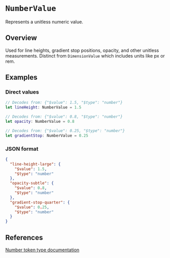 # ``NumberValue``

Represents a unitless numeric value.

## Overview

Used for line heights, gradient stop positions, opacity, and other unitless
measurements. Distinct from ``DimensionValue`` which includes units like px or rem.

## Examples

### Direct values

```swift
// Decodes from: {"$value": 1.5, "$type": "number"}
let lineHeight: NumberValue = 1.5

// Decodes from: {"$value": 0.8, "$type": "number"}
let opacity: NumberValue = 0.8

// Decodes from: {"$value": 0.25, "$type": "number"}
let gradientStop: NumberValue = 0.25
```

### JSON format

```json
{
  "line-height-large": {
    "$value": 1.5,
    "$type": "number"
  },
  "opacity-subtle": {
    "$value": 0.8,
    "$type": "number"
  },
  "gradient-stop-quarter": {
    "$value": 0.25,
    "$type": "number"
  }
}
```

## References

[Number token type documentation](https://www.designtokens.org/tr/third-editors-draft/format/#number)
